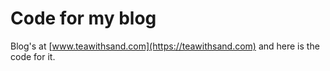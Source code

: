 # Code for my blog

Blog's at [www.teawithsand.com](https://teawithsand.com) and here is the code for it.

